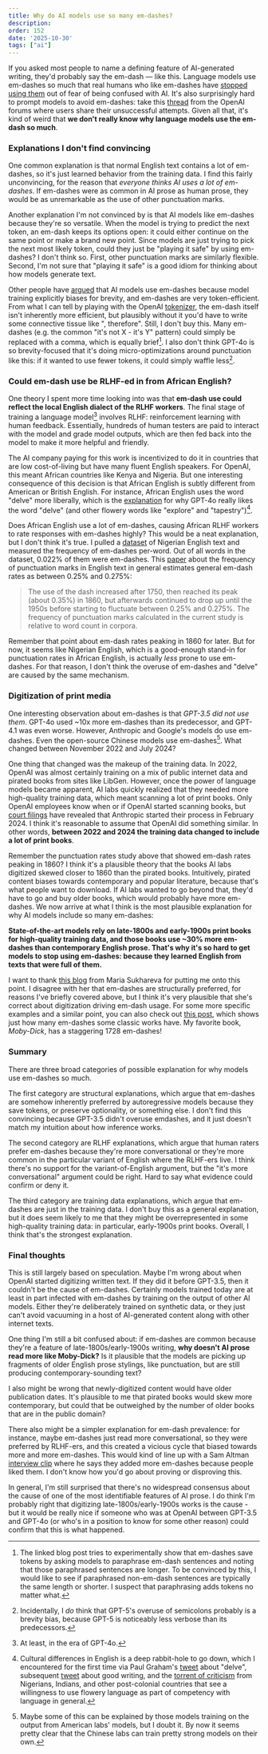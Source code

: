 ```yaml
---
title: Why do AI models use so many em-dashes?
description:
order: 152
date: '2025-10-30'
tags: ["ai"]
---
```


If you asked most people to name a defining feature of AI-generated writing, they'd probably say the em-dash — like this. Language models use em-dashes so much that real humans who like em-dashes have [stopped using them](https://www.reddit.com/r/OpenAI/comments/1mk62b1/comment/n7gnqpb/) out of fear of being confused with AI. It's also surprisingly hard to prompt models to avoid em-dashes: take this [thread](https://community.openai.com/t/cannot-get-responses-to-not-include-dashes-and-em-dashes/1023216/7) from the OpenAI forums where users share their unsuccessful attempts. Given all that, it's kind of weird that **we don't really know why language models use the em-dash so much**.

### Explanations I don't find convincing

One common explanation is that normal English text contains a lot of em-dashes, so it's just learned behavior from the training data. I find this fairly unconvincing, for the reason that _everyone thinks AI uses a lot of em-dashes_. If em-dashes were as common in AI prose as human prose, they would be as unremarkable as the use of other punctuation marks.

Another explanation I'm not convinced by is that AI models like em-dashes because they're so versatile. When the model is trying to predict the next token, an em-dash keeps its options open: it could either continue on the same point or make a brand new point. Since models are just trying to pick the next most likely token, could they just be "playing it safe" by using em-dashes? I don't think so. First, other punctuation marks are similarly flexible. Second, I'm not sure that "playing it safe" is a good idiom for thinking about how models generate text.

Other people have [argued](https://msukhareva.substack.com/p/the-mystery-of-emdashes-part-two?) that AI models use em-dashes because model training explicitly biases for brevity, and em-dashes are very token-efficient. From what I can tell by playing with the OpenAI [tokenizer](https://platform.openai.com/tokenizer), the em-dash itself isn't inherently more efficient, but plausibly without it you'd have to write some connective tissue like ", therefore". Still, I don't buy this. Many em-dashes (e.g. the common "it's not X - it's Y" pattern) could simply be replaced with a comma, which is equally brief[^0]. I also don't think GPT-4o is so brevity-focused that it's doing micro-optimizations around punctuation like this: if it wanted to use fewer tokens, it could simply waffle less[^0.5].

### Could em-dash use be RLHF-ed in from African English?

One theory I spent more time looking into was that **em-dash use could reflect the local English dialect of the RLHF workers**. The final stage of training a language model[^1] involves RLHF: reinforcement learning with human feedback. Essentially, hundreds of human testers are paid to interact with the model and grade model outputs, which are then fed back into the model to make it more helpful and friendly.

The AI company paying for this work is incentivized to do it in countries that are low cost-of-living but have many fluent English speakers. For OpenAI, this meant African countries like Kenya and Nigeria. But one interesting consequence of this decision is that African English is subtly different from American or British English. For instance, African English uses the word "delve" more liberally, which is the [explanation](https://www.theguardian.com/technology/2024/apr/16/techscape-ai-gadgest-humane-ai-pin-chatgpt) for why GPT-4o really likes the word "delve" (and other flowery words like "explore" and "tapestry")[^2].

Does African English use a lot of em-dashes, causing African RLHF workers to rate responses with em-dashes highly? This would be a neat explanation, but I don't think it's true. I pulled a [dataset](https://varieng.helsinki.fi/CoRD/corpora/ICE-NIG/) of Nigerian English text and measured the frequency of em-dashes per-word. Out of all words in the dataset, 0.022% of them were em-dashes. This [paper](https://www.researchgate.net/profile/Kun-Sun-5/publication/328512136_Frequency_Distributions_of_Punctuation_Marks_in_English_Evidence_from_Large-scale_Corpora/links/5f803541a6fdccfd7b521aac/Frequency-Distributions-of-Punctuation-Marks-in-English-Evidence-from-Large-scale-Corpora.pdf) about the frequency of punctuation marks in English text in general estimates general em-dash rates as between 0.25% and 0.275%:

> The use of the dash increased after 1750, then reached its peak (about 0.35%) in 1860, but afterwards continued to drop up until the 1950s before starting to fluctuate between 0.25% and 0.275%. The frequency of punctuation marks calculated in the current study is relative to word count in corpora.

Remember that point about em-dash rates peaking in 1860 for later. But for now, it seems like Nigerian English, which is a good-enough stand-in for punctuation rates in African English, is actually _less_ prone to use em-dashes. For that reason, I don't think the overuse of em-dashes and "delve" are caused by the same mechanism.

### Digitization of print media

One interesting observation about em-dashes is that _GPT-3.5 did not use them_. GPT-4o used ~10x more em-dashes than its predecessor, and GPT-4.1 was even worse. However, Anthropic and Google's models do use em-dashes. Even the open-source Chinese models use em-dashes[^3]. What changed between November 2022 and July 2024?

One thing that changed was the makeup of the training data. In 2022, OpenAI was almost certainly training on a mix of public internet data and pirated books from sites like LibGen. However, once the power of language models became apparent, AI labs quickly realized that they needed more high-quality training data, which meant scanning a lot of print books. Only OpenAI employees know when or if OpenAI started scanning books, but [court filings](https://www.publishersweekly.com/pw/by-topic/digital/copyright/article/98089-federal-judge-rules-ai-training-is-fair-use-in-anthropic-copyright-case.html?utm_source=chatgpt.com) have revealed that Anthropic started their process in February 2024. I think it's reasonable to assume that OpenAI did something similar. In other words, **between 2022 and 2024 the training data changed to include a lot of print books**.

Remember the punctuation rates study above that showed em-dash rates peaking in 1860? I think it's a plausible theory that the books AI labs digitized skewed closer to 1860 than the pirated books. Intuitively, pirated content biases towards contemporary and popular literature, because that's what people want to download. If AI labs wanted to go beyond that, they'd have to go and buy older books, which would probably have more em-dashes. We now arrive at what I think is the most plausible explanation for why AI models include so many em-dashes:

**State-of-the-art models rely on late-1800s and early-1900s print books for high-quality training data, and those books use ~30% more em-dashes than contemporary English prose. That's why it's so hard to get models to stop using em-dashes: because they learned English from texts that were full of them.**

I want to thank [this blog](https://msukhareva.substack.com/p/the-mystery-of-emdashes-part-two) from Maria Sukhareva for putting me onto this point. I disagree with her that em-dashes are structurally preferred, for reasons I've briefly covered above, but I think it's very plausible that she's correct about digitization driving em-dash usage. For some more specific examples and a similar point, you can also check out [this post](https://medium.com/ghost-channel/the-em-dash-debate-is-broken-heres-what-the-data-actually-shows-023fffd5cd06), which shows just how many em-dashes some classic works have. My favorite book, _Moby-Dick_, has a staggering 1728 em-dashes!

### Summary

There are three broad categories of possible explanation for why models use em-dashes so much.

The first category are structural explanations, which argue that em-dashes are somehow inherently preferred by autoregressive models because they save tokens, or preserve optionality, or something else. I don't find this convincing because GPT-3.5 didn't overuse emdashes, and it just doesn't match my intuition about how inference works.

The second category are RLHF explanations, which argue that human raters prefer em-dashes because they're more conversational or they're more common in the particular variant of English where the RLHF-ers live. I think there's no support for the variant-of-English argument, but the "it's more conversational" argument could be right. Hard to say what evidence could confirm or deny it.

The third category are training data explanations, which argue that em-dashes are just in the training data. I don't buy this as a general explanation, but it does seem likely to me that they might be overrepresented in some high-quality training data: in particular, early-1900s print books. Overall, I think that's the strongest explanation.

### Final thoughts

This is still largely based on speculation. Maybe I'm wrong about when OpenAI started digitizing written text. If they did it before GPT-3.5, then it couldn't be the cause of em-dashes. Certainly models trained today are at least in part infected with em-dashes by training on the output of other AI models. Either they're deliberately trained on synthetic data, or they just can't avoid vacuuming in a host of AI-generated content along with other internet texts.

One thing I'm still a bit confused about: if em-dashes are common because they're a feature of late-1800s/early-1900s writing, **why doesn't AI prose read more like Moby-Dick?** Is it plausible that the models are picking up fragments of older English prose stylings, like punctuation, but are still producing contemporary-sounding text?

I also might be wrong that newly-digitized content would have older publication dates. It's plausible to me that pirated books would skew more contemporary, but could that be outweighed by the number of older books that are in the public domain?

There also might be a simpler explanation for em-dash prevalence: for instance, maybe em-dashes just read more conversational, so they were preferred by RLHF-ers, and this created a vicious cycle that biased towards more and more em-dashes. This would kind of line up with a Sam Altman [interview clip](https://www.linkedin.com/posts/curtwoodward_chatgpt-em-dash-deathwatch-sam-altman-activity-7355259218972557312-RH4j/) where he says they added more em-dashes because people liked them. I don't know how you'd go about proving or disproving this.

In general, I'm still surprised that there's no widespread consensus about the cause of one of the most identifiable features of AI prose. I do think I'm probably right that digitizing late-1800s/early-1900s works is the cause - but it would be really nice if someone who was at OpenAI between GPT-3.5 and GPT-4o (or who's in a position to know for some other reason) could confirm that this is what happened.


[^0]: The linked blog post tries to experimentally show that em-dashes save tokens by asking models to paraphrase em-dash sentences and noting that those paraphrased sentences are longer. To be convinced by this, I would like to see if paraphrased non-em-dash sentences are typically the same length or shorter. I suspect that paraphrasing adds tokens no matter what.

[^0.5]: Incidentally, I _do_ think that GPT-5's overuse of semicolons probably is a brevity bias, because GPT-5 is noticeably less verbose than its predecessors.

[^1]: At least, in the era of GPT-4o.

[^2]: Cultural differences in English is a deep rabbit-hole to go down, which I encountered for the first time via Paul Graham's [tweet](https://x.com/paulg/status/1777030573220933716) about "delve", subsequent [tweet](https://x.com/paulg/status/1778887559474495624) about good writing, and the [torrent of criticism](https://medium.com/@moyosoreale/the-paul-graham-vs-nigerian-twitter-saga-lexical-racism-and-language-bias-masked-as-chatgpt-53ee9f6459aa) from Nigerians, Indians, and other post-colonial countries that see a willingness to use flowery language as part of competency with language in general.

[^3]: Maybe some of this can be explained by those models training on the output from American labs' models, but I doubt it. By now it seems pretty clear that the Chinese labs can train pretty strong models on their own.